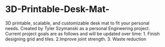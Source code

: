 # 3D-Printable-Desk-Mat-
3D printable, scalable, and customizable desk mat to fit your personal needs. Created by Tyler Szymanski as a personal Engineering project. Current project goals are as follows and will be updated over time: 1. Finish designing grid and tiles. 2.Improve joint strength. 3. Waste reduction
